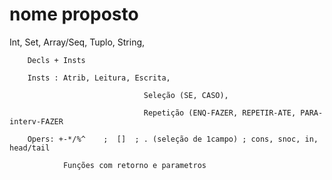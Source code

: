 # nome proposto

Int, Set, Array/Seq, Tuplo, String, 


		Decls + Insts

		Insts : Atrib, Leitura, Escrita, 

                     	          Seleção (SE, CASO), 

                     	          Repetição (ENQ-FAZER, REPETIR-ATE, PARA-interv-FAZER

		Opers: +-*/%^    ;  []  ; . (seleção de 1campo) ; cons, snoc, in, head/tail

            	Funções com retorno e parametros